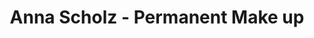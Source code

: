 ---
title: "Anna Scholz - Permanent Make up"
url: /potsdam/anna-scholz-permanent-make-up/
shop: Kosmetik
---